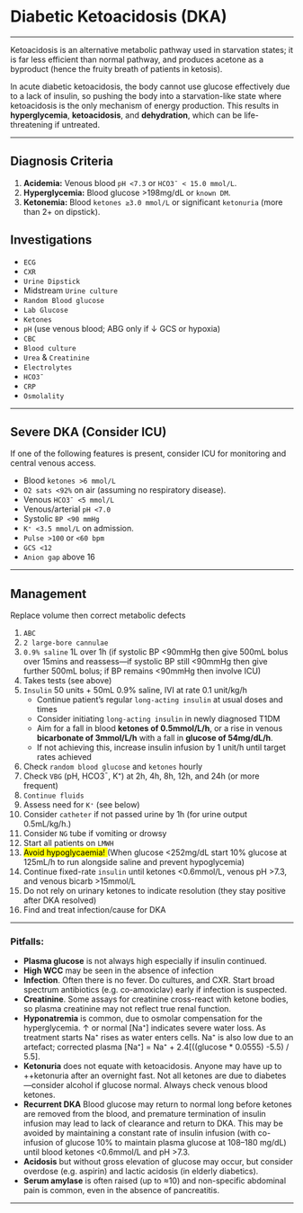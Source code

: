 # Diabetic Ketoacidosis (DKA)

---

Ketoacidosis is an alternative metabolic pathway used in starvation states; it is far less efficient than normal pathway, and produces acetone as a byproduct (hence the fruity breath of patients in ketosis). 

In acute diabetic ketoacidosis, the body cannot use glucose effectively due to a lack of insulin, so pushing the body into a starvation-like state where ketoacidosis is the only mechanism of energy production. 
This results in **hyperglycemia**, **ketoacidosis**, and **dehydration**, which can be life-threatening if untreated.

---

## Diagnosis Criteria

1. **Acidemia:** Venous blood `pH <7.3` or `HCO3¯ < 15.0 mmol/L`.
2. **Hyperglycemia:** Blood glucose >198mg/dL or `known DM`.
3. **Ketonemia:** Blood `ketones ≥3.0 mmol/L` or significant `ketonuria` (more than 2+ on dipstick).

## Investigations

- `ECG` 
- `CXR`
- `Urine Dipstick` 
- Midstream `Urine culture`
- `Random Blood glucose`
- `Lab Glucose`
- `Ketones`
- `pH` (use venous blood; ABG only if ↓ GCS or hypoxia)
- `CBC`
- `Blood culture`
- `Urea` & `Creatinine`
- `Electrolytes`
- `HCO3¯`
- `CRP`
- `Osmolality`


---

## Severe DKA (Consider ICU)

If one of the following features is present, consider ICU for monitoring and central venous access.

- Blood `ketones >6 mmol/L`
- `O2 sats <92%` on air (assuming no respiratory disease).
- Venous `HCO3¯ <5 mmol/L`
- Venous/arterial `pH <7.0`
- Systolic `BP <90 mmHg`
- `K⁺ <3.5 mmol/L` on admission.
- `Pulse >100` or `<60 bpm`
- `GCS <12`
- `Anion gap` above 16

---

## Management

Replace volume then correct metabolic defects

1. `ABC`
2. `2 large-bore cannulae`
3. `0.9% saline` 1L over 1h (if systolic BP <90mmHg then give 500mL bolus over 15mins and reassess—if systolic BP still <90mmHg then give further 500mL bolus; if BP remains <90mmHg then involve ICU)
4. Takes tests (see above)
5. `Insulin` 50 units + 50mL 0.9% saline, IVI at rate 0.1 unit/kg/h
	- Continue patient’s regular `long-acting insulin` at usual doses and times
	- Consider initiating `long-acting insulin` in newly diagnosed T1DM
	-  Aim for a fall in blood **ketones of 0.5mmol/L/h**, or a rise in venous **bicarbonate of 3mmol/L/h** with a fall in **glucose of 54mg/dL/h**.
	- If not achieving this, increase insulin infusion by 1 unit/h until target rates achieved
6. Check `random blood glucose` and `ketones` hourly
7. Check `VBG` (pH, HCO3¯, K⁺) at 2h, 4h, 8h, 12h, and 24h (or more frequent)
8. `Continue fluids`
9. Assess need for `K⁺` (see below)
10. Consider `catheter` if not passed urine by 1h (for urine output 0.5mL/kg/h.)
11. Consider `NG` tube if vomiting or drowsy
12. Start all patients on `LMWH`
13. <mark>Avoid hypoglycaemia! </mark> (When glucose <252mg/dL start 10% glucose at 125mL/h to run alongside saline and prevent hypoglycemia)
14. Continue fixed-rate `insulin` until ketones <0.6mmol/L, venous pH >7.3, and venous bicarb >15mmol/L
15. Do not rely on urinary ketones to indicate resolution (they stay positive after DKA resolved)
16. Find and treat infection/cause for DKA

---

### **Pitfalls:**

- **Plasma glucose** is not always high especially if insulin continued.
- **High WCC** may be seen in the absence of infection
- **Infection**. Often there is no fever. Do cultures, and CXR. Start broad spectrum antibiotics (e.g. co-amoxiclav) early if infection is suspected.
- **Creatinine**. Some assays for creatinine cross-react with ketone bodies, so plasma creatinine may not reflect true renal function.
- **Hyponatremia** is common, due to osmolar compensation for the hyperglycemia. ↑ or normal [Na⁺] indicates severe water loss. As treatment starts Na⁺ rises as water enters cells. Na⁺ is also low due to an artefact; corrected plasma [Na⁺] = Na⁺ + 2.4[((glucose * 0.0555) -5.5) / 5.5].
- **Ketonuria** does not equate with ketoacidosis. Anyone may have up to ++ketonuria after an overnight fast. Not all ketones are due to diabetes—consider alcohol if glucose normal. Always check venous blood ketones.
- **Recurrent DKA** Blood glucose may return to normal long before ketones are removed from the blood, and premature termination of insulin infusion may lead to lack of clearance and return to DKA. This may be avoided by maintaining a constant rate of insulin infusion (with co-infusion of glucose 10% to maintain plasma glucose at 108–180 mg/dL) until blood ketones <0.6mmol/L and pH >7.3.
- **Acidosis** but without gross elevation of glucose may occur, but consider overdose (e.g. aspirin) and lactic acidosis (in elderly diabetics).
- **Serum amylase** is often raised (up to ≈10) and non-specific abdominal pain is common, even in the absence of pancreatitis.

---